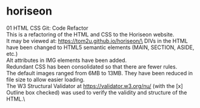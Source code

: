 # horiseon
01 HTML CSS Git: Code Refactor\
This is a refactoring of the HTML and CSS to the Horiseon website.\
It may be viewed at: https://tom2u.github.io/horiseon/\
DIVs in the HTML have been changed to HTML5 semantic elements (MAIN, SECTION, ASIDE, etc.)\
Alt attributes in IMG elements have been added.\
Redundant CSS has been consolidated so that there are fewer rules.\
The default images ranged from 6MB to 13MB. They have been reduced in file size to allow easier loading.\
The W3 Structural Validator at https://validator.w3.org/nu/ (with the [x] Outline box checked) was used to verify the validity and structure of the HTML.\
